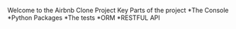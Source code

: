 Welcome to the Airbnb Clone Project
Key Parts of the project
*The Console
*Python Packages
*The tests
*ORM
*RESTFUL API